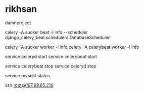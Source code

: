# rikhsan
damnproject

celery -A sucker beat -l info --scheduler django_celery_beat.schedulers:DatabaseScheduler

celery -A sucker worker -l info
celery -A celerybeat worker -l info


service celeryd start
service celerybeat start


service celerybeat stop
service celeryd stop

service mysqld status

ssh root@167.99.65.216

